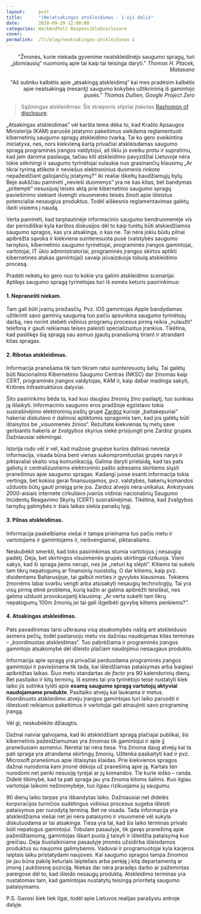 ```yaml
---
layout:     post
title:      "(Ne)atsakingas atskleidimas - 1-oji dalis"
date:       2020-09-29 12:00:00
categories: HackAndTell ResponsibleDisclosure
cover:      
permalink:  /lt/blog/neatsakingas-atskleidimas-1
---
```

<div style="text-align: right">"Žmonės, kurie niekada gyvenime neatskleidinėjo saugumo spragų, turi „įdomiausių“ nuomonių apie tai kaip tai teisinga daryti." <i>Thomas H. Ptacek, Matasano</i></div>
<br>
<div style="text-align: right">"Aš sutinku kalbėtis apie „atsakingą atskleidimą“ kai mes pradėsim kalbėtis apie neatsakingą (nesantį) saugumo kokybės užtikrinimą iš gamintojo pusės." <i>Thomas Dullien, Google Project Zero</i></div>

> Sąžiningas atskleidimas: Šis straipsnis stipriai įtakotas [Rashomon of disclosure](http://addxorrol.blogspot.com/2019/08/rashomon-of-disclosure.html).

„Atsakingas atskleidimas“ vėl karšta tema dėka to, kad Krašto Apsaugos Ministerija (KAM) paruošė įstatymo pakeitimus siekdama reglamentuoti kibernetinių saugumo spragų atskleidimo tvarką. Tai ko gero sveikintina iniciatyva, nes, nors kiekvieną kartą privačiai atskleisdamas saugumo spragą programinės įrangos valdytojui, aš tikiu jo sveiku protu ir supratimu, kad jam daroma paslauga, tačiau kiti atskleidimo pavyzdžiai Lietuvoje nėra tokie sėkmingi ir saugumo tyrinėtojai sulaukia nuo grasinančių klausimų „Ar tikrai tyrimą atlikote ir neviešus elektroninius duomenis rinkote nepažeidžiant galiojančių įstatymų?“ iki realiai iškeltų baudžiamųjų bylų. Beje aukščiau paminėti „nevieši duomenys“ yra ne kas kitas, bet bandymas „pritempti“ nesusijusį teisės aktą prie kibernetinio saugumo spragų paviešinimo siekiant išvengti visuomenės teisės žinoti apie išleistus potencialiai nesaugius produktus. Todėl aiškesnis reglamentavimas galėtų išeiti visiems į naudą.

Verta paminėti, kad tarptautinėje informacinio saugumo bendruomenėje vis dar periodiškai kyla karštos diskusijos dėl to kaip turėtų būti atskiedžiamos saugumo spragos, kas yra atsakinga, o kas ne. Tai nėra jokiu būdu pilnai apibrėžta sąvoka ir kiekviena suinteresuota pusė (valstybės saugumo tarnybos, kibernetinio saugumo tyrinėtojai, programinės įrangos gamintojai, vartotojai, IT ūkio administratoriai, programinės įrangos skirtos aptikti kibernetines atakas gamintojai) savaip įsivaizduoja tobulą atskleidimo procesą.

Pradėti reikėtų ko gero nuo to kokie yra galimi atskleidimo scenarijai. Aptikęs saugumo spragą tyrinėtojas turi iš esmės keturis pasirinkimus:
#### 1. Nepranešti niekam.
Tam gali būti įvairių priežasčių. Pvz. iOS gamintojas Apple bandydamas užtikrinti savo gaminių saugumą tuo pačiu apsunkina saugumo tyrinėtojų darbą, nes norint stebėti vidinius programų procesus pirmą reikia „nulaužti“ telefoną ir gauti reikiamas teises paleisti specializuotus įrankius. Tikėtina, kad pasilikęs šią spragą sau asmuo įgautų pranašumą tiriant ir atrandant kitas spragas.

#### 2. Ribotas atskleidimas.
Informacija pranešama tik tam tikram ratui suinteresuotų šalių. Tai galėtų būti Nacionalinis Kibernetinio Saugumo Centras (NKSC) dar žinomas kaip CERT, programinės įrangos valdytojas, KAM ir, kaip dabar madinga sakyti, Kritinės Infrastruktūros dalyviai.

Šito pasirinkimo bėda ta, kad kuo daugiau žmonių žino paslaptį, tuo sunkiau ją išlaikyti. Informacinio saugumo eros pradžioje egzistavo tokia susirašinėjimo elektroninių paštų grupė [Zardoz]( https://en.wikipedia.org/wiki/Zardoz) kurioje „baltakepuriai“ hakeriai diskutavo ir dalinosi aptiktomis spragomis tam, kad jos galėtų būti ištaisytos be „visuomenės žinios“. Rezultate kiekvienas tų metų save gerbiantis hakeris ar žvalgybos skyrius siekė prisijungti prie Zardoz grupės. Dažniausiai sėkmingai.

Istorija rodo vėl ir vėl, kad mažose grupėse kurios dalinasi nevieša informacija, visada būna bent vienas sukompromituotas grupės narys ir piktavaliai skaito visą komunikaciją. Galima daryti prielaidą, kad tas pats galiotų ir centralizuotiems elektroninio pašto adresams skirtiems siųsti pranešimus apie saugumo spragas. Kadangi juose esanti informacija tokia vertinga, bet kokios gerai finansuojamos, pvz. valstybės, hakerių komandos užduotis būtų gauti prieigą prie jos. Zardoz atvejis nėra unikalus. Ankstyvais 2000-aisiais internete cirkuliavo įvairūs vidiniai nacionalinių Saugumo Incidentų Reagavimo Skyrių (CERT) susirašinėjimai. Tikėtina, kad žvalgybos tarnybų galimybės ir šiais laikas siekia panašų lygį.

#### 3. Pilnas atskleidimas.
Informacija paskelbiama viešai ir tampa prieinama tuo pačiu metu ir vartotojams ir gamintojams ir, neišvengiamai, piktavaliams.

Neskubėkit smerkti, kad toks pasirinkimas stumia vartotojus į nesaugią padėtį. Deja, bet skirtingos visuomenės grupės skirtingai rizikuoja. Vieni sakys, kad ši spraga jiems nerupi, nes jie „neturi ką slėpti“. Kitiems tai sukels tam tikrų nepatogumų ar finansinių nuostolių. O dar kitiems, kaip pvz. disidentams Baltarusijoje, tai galbūt mirties ir gyvybės klausimas. Tokiems žmonėms labai svarbu vengti arba atsisakyti nesaugių technologijų. Tai yra visų pirmą etinė problema, kurią kažin ar galima apibrėžti teisiškai, nes galima užduoti provokuojantį klausimą: „Ar verta sukelti tam tikrų nepatogumų 100m žmonių jei tai gali išgelbėti gyvybę kitiems penkiems?“.

#### 4. Atsakingas atskleidimas.
Pats pavadinimas tarsi užkrauna visą atsakomybės naštą ant atskleidusio asmens pečių, todėl pastaruoju metu vis dažniau naudojamas kitas terminas – „koordinuotas atskleidimas“. Tuo pabrėžiama ir programinės įrangos gamintojo atsakomybė dėl išleisto plačiam naudojimui nesaugaus produkto.

Informacija apie spragą yra privačiai perduodama programinės įrangos gamintojui ir paviešinama tik tada, kai išleidžiamas pataisymas arba baigiasi apibrėžtas laikas. Šiuo metu standartas *de facto* yra 90 kalendorinių dienų. Bet pasitaiko ir kitų terminų. Iš esmės tai yra tyrinėtojo teisė nustatyti kiek laiko jis sutinka tylėti apie **esamą saugumo spragą vartotojų aktyviai naudojamame produkte**. Pasitaiko atvejų kai laukiama ir metus. Koordinuoto atskleidimo atveju įrangos gamintojas turi laiko paruošti ir ištestuoti reikiamus pakeitimus ir vartotojai gali atnaujinti savo programinę įrangą.

Vėl gi, neskubėkite džiaugtis.

Dažnai naiviai galvojama, kad iki atskleidžiant spragą plačiajai publikai, šis kibernetinis pažeidžiamumas yra žinomas tik gamintojui ir apie jį pranešusiam asmeniui. Neretai tai nėra tiesa. Yra žinoma daug atvejų kai ta pati spraga yra atrandama skirtingų žmonių. Užtenka paskaityti kad ir pvz. Microsoft pranešimus apie ištaisytas klaidas. Prie kiekvienos spragos dažnai nurodoma kam įmonė dėkoja už pranešimą apie ją. Kartais ten nurodomi net penki nesusiję tyrėjai ar jų komandos. Tie kurie ieško – randa. Didelė tikimybė, kad ta pati spraga jau yra žinoma kitoms šalims. Kuo ilgiau vartotojai laikomi nežinomybėje, tuo ilgiau rizikuojama jų saugumu.

90 dienų laiko tarpas yra išbandytas laiko. Dažniausiai net didelės korporacijos turinčios sudėtingus vidinius procesus sugeba išleisti pataisymus per nurodytą terminą. Bet ne visada. Tada informacija yra atskleidžiama viešai net jei nėra pataisymo ir visuomenė vėl sukyla diskutuodama ar tai atsakinga. Tiesa yra tai, kad šis laiko terminas privalo būti nepatogus gamintojui. Tobulam pasaulyje, tik gavęs pranešimą apie pažeidžiamumą, gamintojas iškart puola jį taisyti ir išleidžia pataisymą kuo greičiau. Deja šiuolaikiniame pasaulyje įmonės užsidirba išleisdamos produktus su naujomis galimybėmis. Vadovai ir programuotojai kyla karjeros laiptais laiku pristatydami naujoves. Kai saugumo spragos tampa žinomos jie jau būna pakilę keturiais laipteliais arba perėję į kitą departamentą ar įmonę į aukštesnę poziciją. Niekas dar nėra praradęs darbo ar pažemintas pareigose dėl to, kad išleido nesaugų produktą. Atskleidimo terminas yra nustatomas tam, kad gamintojas nustatytų teisingą prioritetą saugumo pataisymams.

P.S. Gavosi šiek tiek ilgai, todėl apie Lietuvos realijas parašysiu antroje dalyje.
